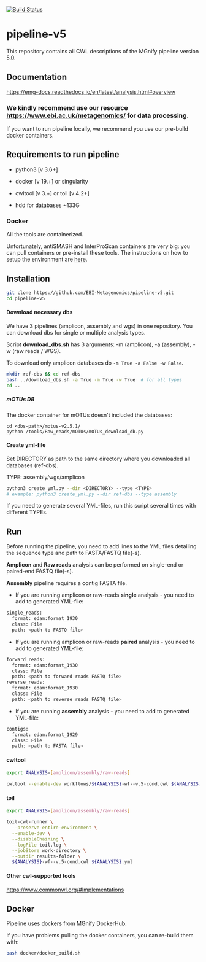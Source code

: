 [![Build Status](https://travis-ci.org/EBI-Metagenomics/pipeline-v5.svg?branch=master)](https://travis-ci.com/EBI-Metagenomics/pipeline-v5)

# pipeline-v5

This repository contains all CWL descriptions of the MGnify pipeline version 5.0.

## Documentation

https://emg-docs.readthedocs.io/en/latest/analysis.html#overview

### We kindly recommend use our resource https://www.ebi.ac.uk/metagenomics/ for data processing.

If you want to run pipeline locally, we recommend you use our pre-build docker containers. 

## Requirements to run pipeline 

- python3 [v 3.6+]
- docker [v 19.+] or singularity
- cwltool [v 3.+] or toil [v 4.2+]

- hdd for databases ~133G

### Docker

All the tools are containerized. 

Unfortunately, antiSMASH and InterProScan containers are very big: you can pull containers or pre-install these tools. The instructions on how to setup the environment are [here](environment/README.md).

## Installation

```bash
git clone https://github.com/EBI-Metagenomics/pipeline-v5.git 
cd pipeline-v5
```

#### Download necessary dbs

We have 3 pipelines (amplicon, assembly and wgs) in one repository. You can download dbs for single or multiple analysis types.

Script **download_dbs.sh** has 3 arguments: -m (amplicon), -a (assembly), -w (raw reads / WGS).

To download only amplicon databases do ```-m True -a False -w False```.

```bash
mkdir ref-dbs && cd ref-dbs
bash ../download_dbs.sh -a True -m True -w True  # for all types
cd ..
```

##### mOTUs DB

The docker container for mOTUs doesn't included the databases:

```
cd <dbs-path>/motus-v2.5.1/
python /tools/Raw_reads/mOTUs/mOTUs_download_db.py
```

#### Create yml-file
Set DIRECTORY as path to the same directory where you downloaded all databases (ref-dbs).

TYPE: assembly/wgs/amplicon

```bash
python3 create_yml.py --dir <DIRECTORY> --type <TYPE> 
# example: python3 create_yml.py --dir ref-dbs --type assembly
```

If you need to generate several YML-files, run this script several times with different TYPEs.

## Run

Before running the pipeline, you need to add lines to the YML files detailing the sequence type and path to FASTA/FASTQ file(-s).

**Amplicon** and **Raw reads** analysis can be performed on single-end or paired-end FASTQ file(-s). 

**Assembly** pipeline requires a contig FASTA file.

- If you are running amplicon or raw-reads **single** analysis - you need to add to generated YML-file:

```bash
single_reads:  
  format: edam:format_1930
  class: File
  path: <path to FASTQ file>
```

- If you are running amplicon or raw-reads **paired** analysis - you need to add to generated YML-file:

```bash
forward_reads:  
  format: edam:format_1930
  class: File
  path: <path to forward reads FASTQ file>
reverse_reads:  
  format: edam:format_1930
  class: File
  path: <path to reverse reads FASTQ file>
```

- If you are running **assembly** analysis - you need to add to generated YML-file:

```bash
contigs:  
  format: edam:format_1929
  class: File
  path: <path to FASTA file>
```

#### cwltool

```bash
export ANALYSIS=[amplicon/assembly/raw-reads]

cwltool --enable-dev workflows/${ANALYSIS}-wf--v.5-cond.cwl ${ANALYSIS}.yml
```

#### toil

```bash
export ANALYSIS=[amplicon/assembly/raw-reads]

toil-cwl-runner \
  --preserve-entire-environment \
  --enable-dev \
  --disableChaining \
  --logFile toil.log \
  --jobStore work-directory \
  --outdir results-folder \
  ${ANALYSIS}-wf--v.5-cond.cwl ${ANALYSIS}.yml
```

#### Other cwl-supported tools

https://www.commonwl.org/#Implementations

## Docker 

Pipeline uses dockers from MGnify DockerHub.

If you have problems pulling the docker containers, you can re-build them with:

```bash
bash docker/docker_build.sh
```
